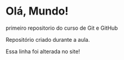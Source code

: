 # Olá, Mundo!
 primeiro repositorio do curso de Git e GitHub

 Repositório criado durante a aula.

Essa linha foi alterada no site!
